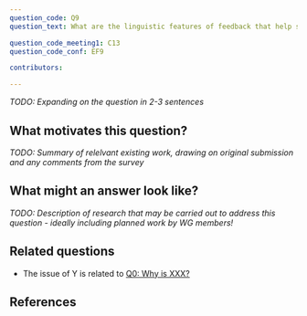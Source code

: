 ```yaml
---
question_code: Q9 
question_text: What are the linguistic features of feedback that help students engage with and use feedback in an online mathematical task at hand and in future mathematical activities? 

question_code_meeting1: C13 
question_code_conf: EF9 

contributors: 

---
```

*TODO: Expanding on the question in 2-3 sentences*

## What motivates this question?

*TODO: Summary of relelvant existing work, drawing on original submission and any comments from the survey*

## What might an answer look like?

*TODO: Description of research that may be carried out to address this question - ideally including planned work by WG members!*

## Related questions

* The issue of Y is related to [Q0: Why is XXX?](Q0)

## References
